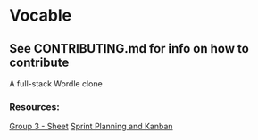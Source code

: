 # Vocable
## See CONTRIBUTING.md for info on how to contribute

A full-stack Wordle clone


### Resources:
[Group 3 - Sheet](https://docs.google.com/spreadsheets/d/1c0K8mrBL2xnjI94rZsNEwamCKWtTdhqd0BRyKZXJGMY/edit)
[Sprint Planning and Kanban](https://docs.google.com/spreadsheets/d/1n2Hy7SF645nfBd0AL1-EV63HwYQSIqt_UIkyr-L5ahg/edit#gid=1078830522)
